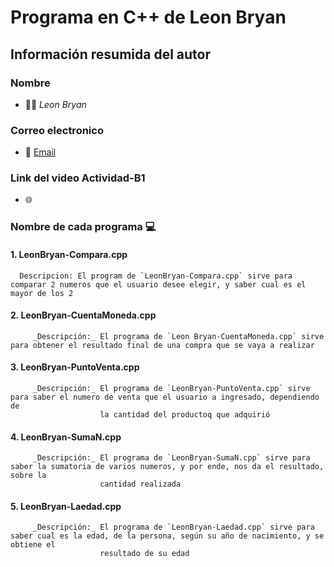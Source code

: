 # Programa en C++ de Leon Bryan
## Información resumida del autor
### Nombre
   - 👨‍💻 *Leon Bryan*
### Correo electronico
   - 📧 [Email](mailto:luis.leon.rodriguez@utelvt.edu.ec?subject=Hi% "Hi!")
### Link del video Actividad-B1
   - 🌐 
### Nombre de cada programa 💻
   #### 1. LeonBryan-Compara.cpp
      Descripcion: El program de `LeonBryan-Compara.cpp` sirve para comparar 2 numeros que el usuario desee elegir, y saber cual es el mayor de los 2
   #### 2. LeonBryan-CuentaMoneda.cpp
         _Descripción:_ El programa de `Leon Bryan-CuentaMoneda.cpp` sirve para obtener el resultado final de una compra que se vaya a realizar
   #### 3. LeonBryan-PuntoVenta.cpp
         _Descripción:_ El programa de `LeonBryan-PuntoVenta.cpp` sirve para saber el numero de venta que el usuario a ingresado, dependiendo de
                        la cantidad del productoq que adquirió
   #### 4. LeonBryan-SumaN.cpp
         _Descripción:_ El programa de `LeonBryan-SumaN.cpp` sirve para saber la sumatoria de varios numeros, y por ende, nos da el resultado, sobre la
                        cantidad realizada
   #### 5. LeonBryan-Laedad.cpp
         _Descripción:_ El programa de `LeonBryan-Laedad.cpp` sirve para saber cual es la edad, de la persona, según su año de nacimiento, y se obtiene el
                        resultado de su edad
